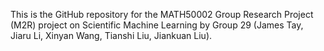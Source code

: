 This is the GitHub repository for the MATH50002 Group Research Project (M2R) project on Scientific Machine Learning by Group 29 (James Tay, Jiaru Li, Xinyan Wang, Tianshi Liu, Jiankuan Liu).
